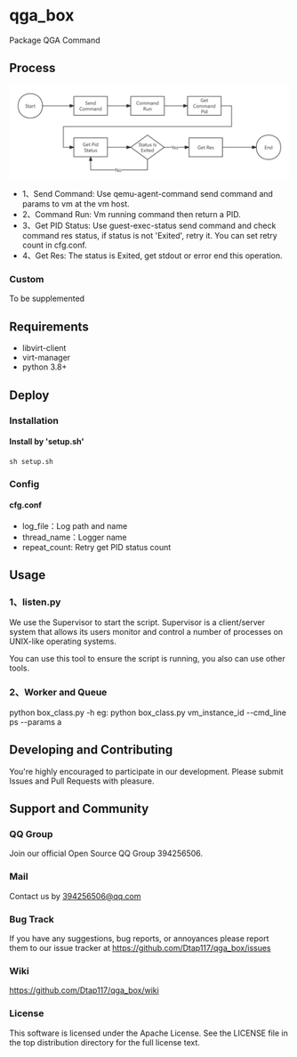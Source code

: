 # qga_box

Package QGA Command

## Process

<img src="doc/process.png" alt="alt text" title="Title" />

* 1、Send Command: Use qemu-agent-command send command and params to vm at the vm host.
* 2、Command Run: Vm running command then return a PID.
* 3、Get PID Status: Use guest-exec-status send command and check command res status, if status is not 'Exited', retry it. You can set retry count in cfg.conf.
* 4、Get Res: The status is Exited, get stdout or error end this operation.

### Custom

To be supplemented

## Requirements

* libvirt-client
* virt-manager
* python 3.8+

## Deploy

### Installation

#### Install by 'setup.sh'

```
sh setup.sh
```

### Config

#### cfg.conf
* log_file：Log path and name
* thread_name：Logger name
* repeat_count: Retry get PID status count

## Usage

### 1、listen.py

We use the Supervisor to start the script. Supervisor is a client/server system that allows its users monitor and control a number of processes on UNIX-like operating systems.

You can use this tool to ensure the script is running, you also can use other tools.

### 2、Worker and Queue

python box_class.py -h
eg: python box_class.py vm_instance_id --cmd_line ps --params a

## Developing and Contributing
You're highly encouraged to participate in our development. Please submit Issues and Pull Requests with pleasure.

## Support and Community

### QQ Group
Join our official Open Source QQ Group 394256506.

### Mail
Contact us by <394256506@qq.com>


### Bug Track
If you have any suggestions, bug reports, or annoyances please report them to our issue tracker at <https://github.com/Dtap117/qga_box/issues>

### Wiki
<https://github.com/Dtap117/qga_box/wiki>


<!--### Blog
The official blog of our team http://autohomeops.corpautohome.com-->

### License
This software is licensed under the Apache License. See the LICENSE file in the top distribution directory for the full license text.
